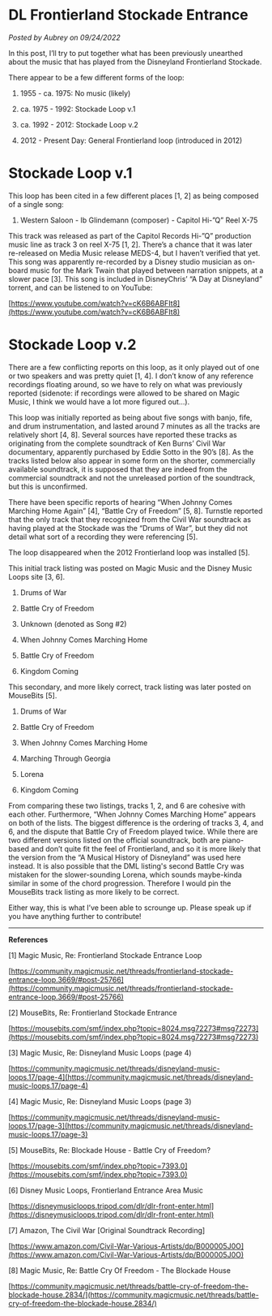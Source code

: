 # DL Frontierland Stockade Entrance

*Posted by Aubrey on 09/24/2022*

In this post, I’ll try to put together what has been previously unearthed about the music that has played from the Disneyland Frontierland Stockade.

There appear to be a few different forms of the loop:

1. 1955 - ca. 1975: No music (likely)

2. ca. 1975 - 1992: Stockade Loop v.1

3. ca. 1992 - 2012: Stockade Loop v.2

4. 2012 - Present Day: General Frontierland loop (introduced in 2012)

# **Stockade Loop v.1**

This loop has been cited in a few different places [1, 2] as being composed of a single song:

1. Western Saloon - Ib Glindemann (composer) - Capitol Hi-”Q” Reel X-75

This track was released as part of the Capitol Records Hi-”Q” production music line as track 3 on reel X-75 [1, 2]. There’s a chance that it was later re-released on Media Music release MEDS-4, but I haven’t verified that yet. This song was apparently re-recorded by a Disney studio musician as on-board music for the Mark Twain that played between narration snippets, at a slower pace [3]. This song is included in DisneyChris’ “A Day at Disneyland” torrent, and can be listened to on YouTube:

[https://www.youtube.com/watch?v=cK6B6ABFIt8](https://www.youtube.com/watch?v=cK6B6ABFIt8)

# **Stockade Loop v.2**

There are a few conflicting reports on this loop, as it only played out of one or two speakers and was pretty quiet [1, 4]. I don’t know of any reference recordings floating around, so we have to rely on what was previously reported (sidenote: if recordings were allowed to be shared on Magic Music, I think we would have a lot more figured out…).

This loop was initially reported as being about five songs with banjo, fife, and drum instrumentation, and lasted around 7 minutes as all the tracks are relatively short [4, 8]. Several sources have reported these tracks as originating from the complete soundtrack of Ken Burns’ Civil War documentary, apparently purchased by Eddie Sotto in the 90’s [8]. As the tracks listed below also appear in some form on the shorter, commercially available soundtrack, it is supposed that they are indeed from the commercial soundtrack and not the unreleased portion of the soundtrack, but this is unconfirmed.

There have been specific reports of hearing “When Johnny Comes Marching Home Again” [4], “Battle Cry of Freedom” [5, 8]. Turnstle reported that the only track that they recognized from the Civil War soundtrack as having played at the Stockade was the “Drums of War”, but they did not detail what sort of a recording they were referencing [5].

The loop disappeared when the 2012 Frontierland loop was installed [5].

This initial track listing was posted on Magic Music and the Disney Music Loops site [3, 6].

1. Drums of War

2. Battle Cry of Freedom

3. Unknown (denoted as Song #2)

4. When Johnny Comes Marching Home

5. Battle Cry of Freedom

6. Kingdom Coming

This secondary, and more likely correct, track listing was later posted on MouseBits [5].

1. Drums of War

2. Battle Cry of Freedom

3. When Johnny Comes Marching Home

4. Marching Through Georgia

5. Lorena

6. Kingdom Coming

From comparing these two listings, tracks 1, 2, and 6 are cohesive with each other. Furthermore, “When Johnny Comes Marching Home” appears on both of the lists. The biggest difference is the ordering of tracks 3, 4, and 6, and the dispute that Battle Cry of Freedom played twice. While there are two different versions listed on the official soundtrack, both are piano-based and don’t quite fit the feel of Frontierland, and so it is more likely that the version from the “A Musical History of Disneyland” was used here instead. It is also possible that the DML listing's second Battle Cry was mistaken for the slower-sounding Lorena, which sounds maybe-kinda similar in some of the chord progression. Therefore I would pin the MouseBits track listing as more likely to be correct.

Either way, this is what I’ve been able to scrounge up. Please speak up if you have anything further to contribute!

---

**References**

[1] Magic Music, Re: Frontierland Stockade Entrance Loop

[https://community.magicmusic.net/threads/frontierland-stockade-entrance-loop.3669/#post-25766](https://community.magicmusic.net/threads/frontierland-stockade-entrance-loop.3669/#post-25766)

[2] MouseBits, Re: Frontierland Stockade Entrance

[https://mousebits.com/smf/index.php?topic=8024.msg72273#msg72273](https://mousebits.com/smf/index.php?topic=8024.msg72273#msg72273)

[3] Magic Music, Re: Disneyland Music Loops (page 4)

[https://community.magicmusic.net/threads/disneyland-music-loops.17/page-4](https://community.magicmusic.net/threads/disneyland-music-loops.17/page-4)

[4] Magic Music, Re: Disneyland Music Loops (page 3)

[https://community.magicmusic.net/threads/disneyland-music-loops.17/page-3](https://community.magicmusic.net/threads/disneyland-music-loops.17/page-3)

[5] MouseBits, Re: Blockade House - Battle Cry of Freedom?

[https://mousebits.com/smf/index.php?topic=7393.0](https://mousebits.com/smf/index.php?topic=7393.0)

[6] Disney Music Loops, Frontierland Entrance Area Music

[https://disneymusicloops.tripod.com/dlr/dlr-front-enter.html](https://disneymusicloops.tripod.com/dlr/dlr-front-enter.html)

[7] Amazon, The Civil War [Original Soundtrack Recording]

[https://www.amazon.com/Civil-War-Various-Artists/dp/B000005J0O](https://www.amazon.com/Civil-War-Various-Artists/dp/B000005J0O)

[8] Magic Music, Re: Battle Cry Of Freedom - The Blockade House

[https://community.magicmusic.net/threads/battle-cry-of-freedom-the-blockade-house.2834/](https://community.magicmusic.net/threads/battle-cry-of-freedom-the-blockade-house.2834/)